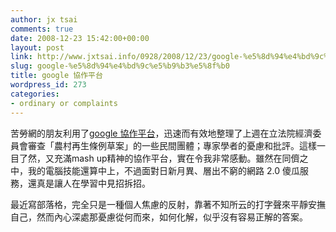 ```yaml
---
author: jx tsai
comments: true
date: 2008-12-23 15:42:00+00:00
layout: post
link: http://www.jxtsai.info/0928/2008/12/23/google-%e5%8d%94%e4%bd%9c%e5%b9%b3%e5%8f%b0/
slug: google-%e5%8d%94%e4%bd%9c%e5%b9%b3%e5%8f%b0
title: google 協作平台
wordpress_id: 273
categories:
- ordinary or complaints
---
```


苦勞網的朋友利用了[google 協作平台](http://sites.google.com/site/savefarmland/)，迅速而有效地整理了上週在立法院經濟委員會審查「農村再生條例草案」的一些民間團體；專家學者的憂慮和批評。這樣一目了然，又充滿mash up精神的協作平台，實在令我非常感動。雖然在同儕之中，我的電腦技能還算中上，不過面對日新月異、層出不窮的網路 2.0 傻瓜服務，還真是讓人在學習中見招拆招。  
  
最近寫部落格，完全只是一種個人焦慮的反射，靠著不知所云的打字聲來平靜安撫自己，然而內心深處那憂慮從何而來，如何化解，似乎沒有容易正解的答案。  
  
  
  

